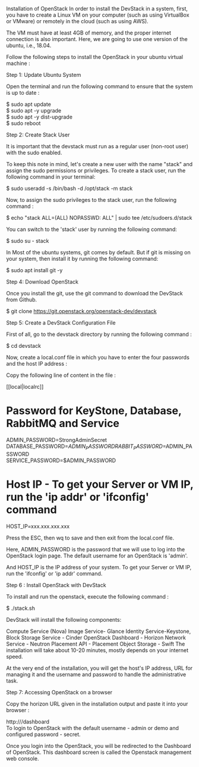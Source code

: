 Installation of OpenStack
In order to install the DevStack in a system, first, you have to create a Linux VM on your computer (such as using VirtualBox or VMware) or remotely in the cloud (such as using AWS).

The VM must have at least 4GB of memory, and the proper internet connection is also important. Here, we are going to use one version of the ubuntu, i.e., 18.04.

Follow the following steps to install the OpenStack in your ubuntu virtual machine :

Step 1: Update Ubuntu System

Open the terminal and run the following command to ensure that the system is up to date :

$ sudo apt update  
$ sudo apt -y upgrade  
$ sudo apt -y dist-upgrade  
$ sudo reboot  

Step 2: Create Stack User

It is important that the devstack must run as a regular user (non-root user) with the sudo enabled.

To keep this note in mind, let's create a new user with the name "stack" and assign the sudo permissions or privileges. To create a stack user, run the following command in your terminal:

$ sudo useradd -s /bin/bash -d /opt/stack -m stack 

Now, to assign the sudo privileges to the stack user, run the following command :

$ echo "stack ALL=(ALL) NOPASSWD: ALL" | sudo tee /etc/sudoers.d/stack  

You can switch to the 'stack' user by running the following command:

$ sudo su - stack  

In Most of the ubuntu systems, git comes by default. But if git is missing on your system, then install it by running the following command:

$ sudo apt install git -y  

Step 4: Download OpenStack

Once you install the git, use the git command to download the DevStack from Github.

$ git clone https://git.openstack.org/openstack-dev/devstack  

Step 5: Create a DevStack Configuration File

First of all, go to the devstack directory by running the following command :

$ cd devstack  

Now, create a local.conf file in which you have to enter the four passwords and the host IP address :

Copy the following line of content in the file :

[[local|localrc]]  
  
# Password for KeyStone, Database, RabbitMQ and Service  
ADMIN_PASSWORD=StrongAdminSecret  
DATABASE_PASSWORD=$ADMIN_PASSWORD  
RABBIT_PASSWORD=$ADMIN_PASSWORD  
SERVICE_PASSWORD=$ADMIN_PASSWORD  
  
# Host IP - To get your Server or VM IP, run the 'ip addr' or 'ifconfig' command  
HOST_IP=xxx.xxx.xxx.xxx

Press the ESC, then wq to save and then exit from the local.conf file.

Here, ADMIN_PASSWORD is the password that we will use to log into the OpenStack login page. The default username for an OpenStack is 'admin'.

And HOST_IP is the IP address of your system. To get your Server or VM IP, run the 'ifconfig' or 'ip addr' command.

Step 6 : Install OpenStack with DevStack

To install and run the openstack, execute the following command :

$ ./stack.sh  

DevStack will install the following components:

Compute Service (Nova)
Image Service- Glance
Identity Service-Keystone,
Block Storage Service - Cinder
OpenStack Dashboard - Horizon
Network Service - Neutron
Placement API - Placement
Object Storage - Swift
The installation will take about 10-20 minutes, mostly depends on your internet speed.

At the very end of the installation, you will get the host's IP address, URL for managing it and the username and password to handle the administrative task.

Step 7: Accessing OpenStack on a browser

Copy the horizon URL given in the installation output and paste it into your browser :

http://<IP Address>/dashboard  
To login to OpenStack with the default username - admin or demo and configured password - secret.

Once you login into the OpenStack, you will be redirected to the Dashboard of OpenStack. This dashboard screen is called the Openstack management web console.
